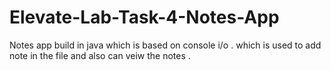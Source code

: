 # Elevate-Lab-Task-4-Notes-App
Notes app build in java which is based on console i/o . which is used to add note in the file and also can veiw the notes .
